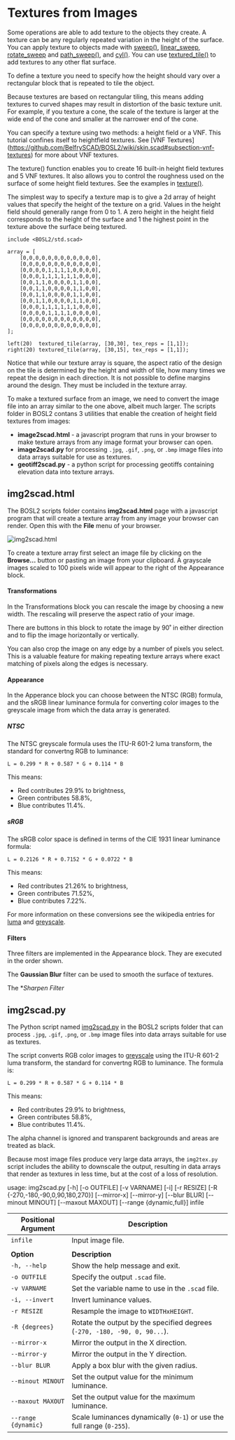 # Textures from Images

Some operations are able to add texture to the objects they create. A texture can be any regularly repeated variation in the height of the surface. You can apply texture to objects made with  [sweep()](https://github.com/BelfrySCAD/BOSL2/wiki/skin.scad#functionmodule-sweep),  [linear_sweep](https://github.com/BelfrySCAD/BOSL2/wiki/skin.scad#functionmodule-linear_sweep), [rotate_sweep](https://github.com/BelfrySCAD/BOSL2/wiki/skin.scad#functionmodule-rotate_sweep) and [path_sweep()](https://github.com/BelfrySCAD/BOSL2/wiki/skin.scad#functionmodule-path_sweep), and [cyl()](https://github.com/BelfrySCAD/BOSL2/wiki/shapes3d.scad#functionmodule-cyl).  You can use [textured_tile()](https://github.com/BelfrySCAD/BOSL2/wiki/shapes3d.scad#functionmodule-textured_tile) to add textures to any other flat surface.

To define a texture you need to specify how the height should vary over a rectangular block that is repeated to tile the object.

Because textures are based on rectangular tiling, this means adding textures to curved shapes may result in distortion of the basic texture unit. For example, if you texture a cone, the scale of the texture is larger at the wide end of the cone and smaller at the narrower end of the cone.

You can specify a texture using two methods: a height field or a VNF.  This tutorial confines itself to heightfield textures.  See [VNF Textures] (https://github.com/BelfrySCAD/BOSL2/wiki/skin.scad#subsection-vnf-textures) for more about VNF textures.

The texture() function enables you to create 16 built-in height field textures and 5 VNF textures. 
It also allows you to control the roughness used on the surface of some height field textures. See the examples in [texture()](https://github.com/BelfrySCAD/BOSL2/wiki/skin.scad#function-texture).

The simplest way to specify a texture map is to give a 2d array of height values that specify the height of the texture on a grid. Values in the height field should generally range from 0 to 1. A zero height in the height field corresponds to the height of the surface and 1 the highest point in the texture above the surface being textured.

```openscad-2d;VPR=[0,0,0];VPD=150;FOV = 50;NoScales
include <BOSL2/std.scad>

array = [
    [0,0,0,0,0,0,0,0,0,0,0,0],
    [0,0,0,0,0,0,0,0,0,0,0,0],
    [0,0,0,0,1,1,1,1,0,0,0,0],
    [0,0,0,1,1,1,1,1,1,0,0,0],
    [0,0,1,1,0,0,0,0,1,1,0,0],
    [0,0,1,1,0,0,0,0,1,1,0,0],
    [0,0,1,1,0,0,0,0,1,1,0,0],
    [0,0,1,1,0,0,0,0,1,1,0,0],
    [0,0,0,1,1,1,1,1,1,0,0,0],
    [0,0,0,0,1,1,1,1,0,0,0,0],
    [0,0,0,0,0,0,0,0,0,0,0,0],
    [0,0,0,0,0,0,0,0,0,0,0,0],
];

left(20)  textured_tile(array, [30,30], tex_reps = [1,1]);
right(20) textured_tile(array, [30,15], tex_reps = [1,1]);
```

Notice that while our texture array is square, the aspect ratio of the design on the tile is determined by the height and width of tile, how many times we repeat the design in each direction.  It is not possible to define margins around the design. They must be included in the texture array.

To make a textured surface from an image, we need to convert the image file into an array similar to the one above, albeit much larger. The scripts folder in BOSL2 contans 3 utilities that enable the creation of height field textures from images:

- **image2scad.html** - a javascript program that runs in your browser to make texture arrays from any image format your browser can open. 
- **image2scad.py** for processing  `.jpg`, `.gif`, `.png`, or `.bmp` image files into data arrays suitable for use as textures.
- **geotiff2scad.py** - a python script for processing geotiffs containing elevation data into texture arrays.

## img2scad.html

The BOSL2 scripts folder contains **img2scad.html** page with a javascript program that will create a texture array from any image your browser can render. Open this with the **File** menu of your browser.

![img2scad.html](images/img2scad/img2scad.html.png)

To create a texture array first select an image file by clicking on the **Browse...** button or pasting an image from your clipboard.  A grayscale images scaled to 100 pixels wide will appear to the right of the Appearance block.

#### Transformations

In the Transformations block you can rescale the image by choosing a new width.  The rescaling will preserve the aspect ratio of your image.

There are buttons in this block to rotate the image by 90˚ in either direction and to flip the image horizontally or vertically.

You can also crop the image on any edge by a number of pixels you select.  This is a valuable feature for making repeating texture arrays where exact matching of pixels along the edges is necessary.

#### Appearance

In the Apperance block you can choose between the NTSC (RGB) formula, and the sRGB linear luminance formula for converting color images to the greyscale image from which the data array is generated.

##### NTSC

The NTSC greyscale formula uses the ITU-R 601-2 luma transform, the standard for convertng RGB to luminance:

```text
L = 0.299 * R + 0.587 * G + 0.114 * B
```

This means:

- Red contributes 29.9% to brightness,
- Green contributes 58.8%,
- Blue contributes 11.4%.

##### sRGB

The sRGB color space is defined in terms of the CIE 1931 linear luminance formula:

```text
L = 0.2126 * R + 0.7152 * G + 0.0722 * B
```

This means:

- Red contributes 21.26% to brightness,
- Green contributes 71.52%,
- Blue contributes 7.22%.

For more information on these conversions see the wikipedia entries for [luma](https://en.wikipedia.org/wiki/luma) and [greyscale](https://en.wikipedia.org/wiki/Grayscale).

#### Filters

Three filters are implemented in the Appearance block.  They are executed in the order shown.  

The **Gaussian Blur** filter can be used to smooth the surface of textures.

The **Sharpen Filter*





## img2scad.py

The Python script named [img2scad.py](https://github.com/BelfrySCAD/BOSL2/blob/master/scripts/img2scad.py) in the BOSL2 scripts folder that can process `.jpg`, `.gif`, `.png`, or `.bmp` image files into data arrays suitable for use as textures.

The script converts RGB color images to [greyscale](https://en.wikipedia.org/wiki/Grayscale) using the ITU-R 601-2 luma transform, the standard for convertng RGB to luminance.  The formula is:

    L = 0.299 * R + 0.587 * G + 0.114 * B

This means:

- Red contributes 29.9% to brightness,
- Green contributes 58.8%,
- Blue contributes 11.4%.

The alpha channel is ignored and transparent backgrounds and areas are treated as black.

Because most image files produce very large data arrays, the `img2tex.py` script includes the ability to downscale the output, resulting in data arrays that render as textures in less time, but at the cost of a loss of resolution.

usage: img2scad.py [-h] [-o OUTFILE] [-v VARNAME] [-i] [-r RESIZE] 
    [-R {-270,-180,-90,0,90,180,270}] [--mirror-x] [--mirror-y]
    [--blur BLUR] [--minout MINOUT] [--maxout MAXOUT] [--range {dynamic,full}]
    infile

| **Positional Argument**     | **Description**          |
|------------------------|-------------------------|
| `infile`              | Input image file.  |
|      |      |
| **Option**            | **Description**                                                         |
| `-h, --help`          | Show the help message and exit.                                          |
| `-o OUTFILE`          | Specify the output `.scad` file.                                         |
| `-v VARNAME`          | Set the variable name to use in the `.scad` file.                       |
| `-i, --invert`        | Invert luminance values.                                                |
| `-r RESIZE`           | Resample the image to `WIDTHxHEIGHT`.                                   |
| `-R {degrees}`        | Rotate the output by the specified degrees (`-270, -180, -90, 0, 90...`).|
| `--mirror-x`          | Mirror the output in the X direction.                                   |
| `--mirror-y`          | Mirror the output in the Y direction.                                   |
| `--blur BLUR`         | Apply a box blur with the given radius.                                 |
| `--minout MINOUT`     | Set the output value for the minimum luminance.                         |
| `--maxout MAXOUT`     | Set the output value for the maximum luminance.                         |
| `--range {dynamic}`   | Scale luminances dynamically (`0-1`) or use the full range (`0-255`).           |





